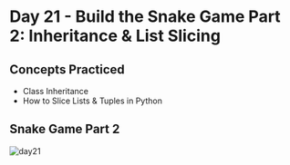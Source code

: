 # Day 21 - Build the Snake Game Part 2: Inheritance & List Slicing
## Concepts Practiced
- Class Inheritance
- How to Slice Lists & Tuples in Python
## Snake Game Part 2
![day21](https://github.com/jolynutella/100-days-of-Python-and-Docker/assets/49729426/aa587c2b-b85f-462d-a522-dc0e547df1ff)
